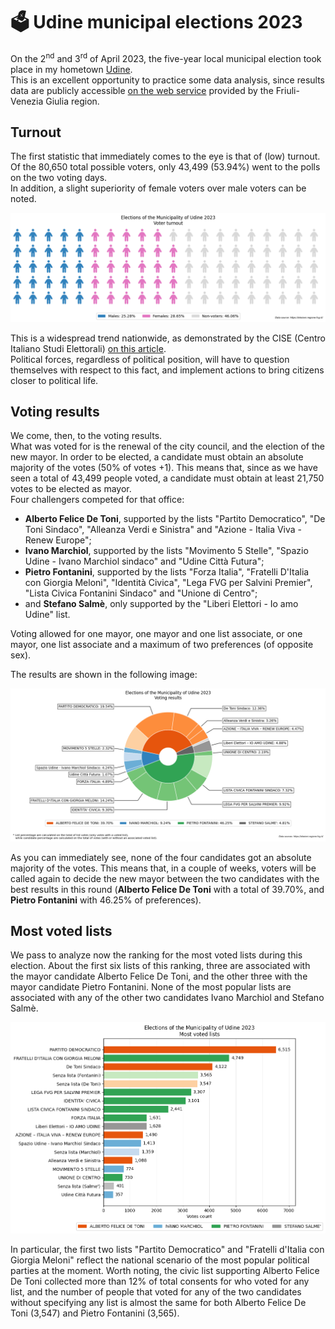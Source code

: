 # 🗳 Udine municipal elections 2023

On the 2<sup>nd</sup> and 3<sup>rd</sup> of April 2023, the five-year local municipal election took place in my hometown [Udine](https://it.wikipedia.org/wiki/Udine).\
This is an excellent opportunity to practice some data analysis, since results data are publicly accessible [on the web service](https://elezioni.regione.fvg.it/consultazioni/ELZ_COM/2023-04-02/udine) provided by the Friuli-Venezia Giulia region.

## Turnout

The first statistic that immediately comes to the eye is that of (low) turnout.\
Of the 80,650 total possible voters, only 43,499 (53.94%) went to the polls on the two voting days.\
In addition, a slight superiority of female voters over male voters can be noted.
    
![Turnout](./images/output_3_0.png)
    
This is a widespread trend nationwide, as demonstrated by the CISE (Centro Italiano Studi Elettorali) [on this article](https://cise.luiss.it/cise/2022/09/27/fuga-dalle-urne-affluenza-mai-cosi-bassa-nella-storia-della-repubblica/).\
Political forces, regardless of political position, will have to question themselves with respect to this fact, and implement actions to bring citizens closer to political life.

## Voting results

We come, then, to the voting results.\
What was voted for is the renewal of the city council, and the election of the new mayor. In order to be elected, a candidate must obtain an absolute majority of the votes (50% of votes +1). This means that, since as we have seen a total of 43,499 people voted, a candidate must obtain at least 21,750 votes to be elected as mayor.\
Four challengers competed for that office:

* **Alberto Felice De Toni**, supported by the lists "Partito Democratico", "De Toni Sindaco", "Alleanza Verdi e Sinistra" and "Azione - Italia Viva - Renew Europe";
* **Ivano Marchiol**, supported by the lists "Movimento 5 Stelle", "Spazio Udine - Ivano Marchiol sindaco" and "Udine Città Futura";
* **Pietro Fontanini**, supported by the lists "Forza Italia", "Fratelli D'Italia con Giorgia Meloni", "Identità Civica", "Lega FVG per Salvini Premier", "Lista Civica Fontanini Sindaco" and "Unione di Centro";
* and **Stefano Salmè**, only supported by the "Liberi Elettori - Io amo Udine" list.

Voting allowed for one mayor, one mayor and one list associate, or one mayor, one list associate and a maximum of two preferences (of opposite sex).

The results are shown in the following image:

![Voting results](./images/output_5_0.png)
    
As you can immediately see, none of the four candidates got an absolute majority of the votes. This means that, in a couple of weeks, voters will be called again to decide the new mayor between the two candidates with the best results in this round (**Alberto Felice De Toni** with a total of 39.70%, and **Pietro Fontanini** with 46.25% of preferences).

## Most voted lists

We pass to analyze now the ranking for the most voted lists during this election. About the first six lists of this ranking, three are associated with the mayor candidate Alberto Felice De Toni, and the other three with the mayor candidate Pietro Fontanini. None of the most popular lists are associated with any of the other two candidates Ivano Marchiol and Stefano Salmè.
   
![Most voted lists](./images/output_7_0.png)

In particular, the first two lists "Partito Democratico" and "Fratelli d'Italia con Giorgia Meloni" reflect the national scenario of the most popular political parties at the moment. Worth noting, the civic list supporting Alberto Felice De Toni collected more than 12% of total consents for who voted for any list, and the number of people that voted for any of the two candidates without specifying any list is almost the same for both Alberto Felice De Toni (3,547) and Pietro Fontanini (3,565).
